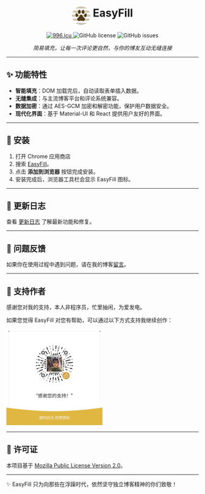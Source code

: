 <h1 align="center">
  <img align="top" width="48" src="./public/icon/48.png" alt="EasyFill Logo">
  <span>EasyFill</span>
</h1>

<p align="center">
  <a href="https://996.icu" target="_blank">
      <img src="https://cos.lhasa.icu/svg/link-996.icu-red.svg" alt="996.icu" />
  </a>
  <img src="https://img.shields.io/github/license/achuanya/EasyFill" alt="GitHub license" />
  <img src="https://img.shields.io/github/issues/achuanya/EasyFill" alt="GitHub issues" />
</p>
<p align="center">
  <i>简易填充，让每一次评论更自然，与你的博友互动无缝连接</i>
</p>

---

## ✨ 功能特性

- **智能填充**：DOM 加载完后，自动读取表单插入数据。
- **无缝集成**：与主流博客平台和评论系统兼容。
- **数据加密**：通过 AES-GCM 加密和解密功能，保护用户数据安全。
- **现代化界面**：基于 Material-UI 和 React 提供用户友好的界面。

---

## 🚀 安装

1. 打开 Chrome 应用商店
2. 搜索 <a href="https://chromewebstore.google.com/detail/eamchegekphehbmebccbapnihegngobm?utm_source=item-share-cb" target="_blank">EasyFill</a>。
3. 点击 **添加到浏览器** 按钮完成安装。
4. 安装完成后，浏览器工具栏会显示 EasyFill 图标。

---

## 📄 更新日志

查看 [更新日志](https://github.com/achuanya/EasyFill/blob/main/public/markdowns/UpdateLog.md) 了解最新功能和修复。

---

## 🐛 问题反馈

如果你在使用过程中遇到问题，请在我的博客[留言](https://lhasa.icu)。

---

## 🧡 支持作者

感谢您对我的支持，本人非程序员，忙里抽闲，为爱发电。

如果您觉得 EasyFill 对您有帮助，可以通过以下方式支持我继续创作：

<img src="/public/images/Appreciation-code.jpg" title="感谢您的支持！" style="max-width:50%" />

---

## 📜 许可证

本项目基于 [Mozilla Public License Version 2.0](https://github.com/achuanya/EasyFill/blob/main/LICENSE)。

---

✨ EasyFill 只为向那些在浮躁时代，依然坚守独立博客精神的你们致敬！